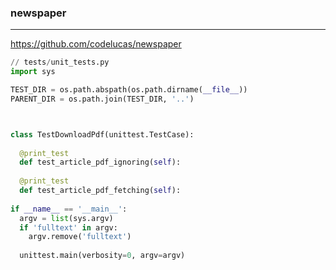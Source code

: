 ### newspaper
---
https://github.com/codelucas/newspaper

```py
// tests/unit_tests.py
import sys

TEST_DIR = os.path.abspath(os.path.dirname(__file__))
PARENT_DIR = os.path.join(TEST_DIR, '..')



class TestDownloadPdf(unittest.TestCase):
  
  @print_test
  def test_article_pdf_ignoring(self):
  
  @print_test
  def test_article_pdf_fetching(self):
  
if __name__ == '__main__':
  argv = list(sys.argv)
  if 'fulltext' in argv:
    argv.remove('fulltext')
    
  unittest.main(verbosity=0, argv=argv)
```

```
```

```
```


